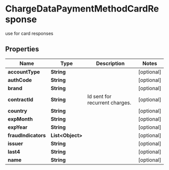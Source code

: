 

# ChargeDataPaymentMethodCardResponse

use for card responses

## Properties

| Name | Type | Description | Notes |
|------------ | ------------- | ------------- | -------------|
|**accountType** | **String** |  |  [optional] |
|**authCode** | **String** |  |  [optional] |
|**brand** | **String** |  |  [optional] |
|**contractId** | **String** | Id sent for recurrent charges. |  [optional] |
|**country** | **String** |  |  [optional] |
|**expMonth** | **String** |  |  [optional] |
|**expYear** | **String** |  |  [optional] |
|**fraudIndicators** | **List&lt;Object&gt;** |  |  [optional] |
|**issuer** | **String** |  |  [optional] |
|**last4** | **String** |  |  [optional] |
|**name** | **String** |  |  [optional] |



